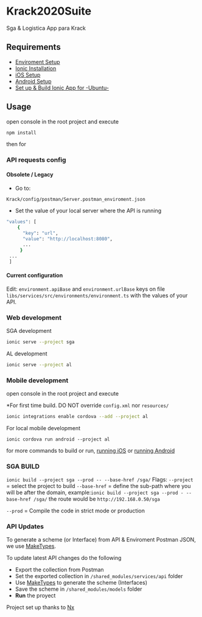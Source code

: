 # Krack2020Suite

Sga & Logistica App para Krack

## Requirements

- [Enviroment Setup](https://ionicframework.com/docs/installation/environment)
- [Ionic Installation](https://ionicframework.com/docs/installation/cli)
- [iOS Setup](https://ionicframework.com/docs/installation/ios)
- [Android Setup](https://ionicframework.com/docs/installation/android)
- [Set up & Build Ionic App for -Ubuntu-](https://gallant-bell-850d88.netlify.com/2019/march/ionic4-workflow-multiapp-project.html#build-project-using-ionic-cli-for-mobile-dev)

## Usage

open console in the root project and execute

```bash
npm install
```

then for


### API requests config
#### Obsolete / Legacy
- Go to: 
```bash
Krack/config/postman/Server.postman_enviroment.json
```

- Set the value of your local server where the API is running
```bash
"values": [
    {
      "key": "url",
      "value": "http://localhost:8080",
      ...
     }
 ...
 ]
```

#### Current configuration
Edit: `environment.apiBase` and `environment.urlBase` keys on file `libs/services/src/environments/environment.ts` with the values of your API.

### Web development

SGA development

```bash
ionic serve --project sga
```

AL development

```bash
ionic serve --project al
```

### Mobile development

open console in the root project and execute

\*For first time build. DO NOT override `config.xml` nor `resources/`

```bash
ionic integrations enable cordova --add --project al
```

For local mobile development

```
ionic cordova run android --project al
```

for more commands to build or run, [running iOS](https://ionicframework.com/docs/building/android) or [running Android](https://ionicframework.com/docs/building/ios)

### SGA BUILD

`ionic build --project sga --prod -- --base-href /sga/`
Flags:
`--project`   = select the project to  build
`--base-href` = define the sub-path where you will be after the domain, 
                example:`ionic build --project sga --prod - --base-href /sga/` 
                the route would be `http://192.168.0.50/sga`

`--prod`      = Compile the code in strict mode or production

### API Updates

To generate a scheme (or Interface) from API & Enviroment Postman JSON, we use [MakeTypes](https://jvilk.com/MakeTypes/).

To update latest API changes do the following

- Export the collection from Postman
- Set the exported collection in `/shared_modules/services/api` folder
- Use [MakeTypes](https://jvilk.com/MakeTypes/) to generate the scheme (Interfaces)
- Save the scheme in `/shared_modules/models` folder
- **Run** the proyect

Project set up thanks to [Nx](https://github.com/nrwl/nx)
